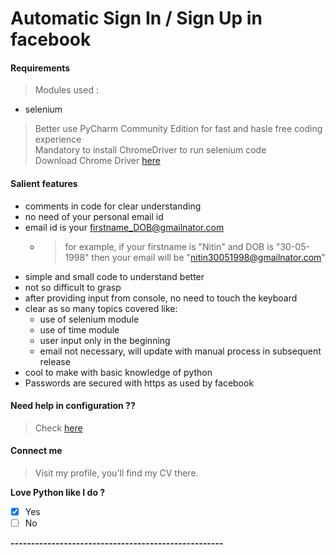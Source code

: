# Automatic Sign In / Sign Up in facebook

#### Requirements

> Modules used :  

* selenium
> Better use PyCharm Community Edition for fast and hasle free coding experience  
> Mandatory to install ChromeDriver to run selenium code   
> Download Chrome Driver [here](https://chromedriver.chromium.org/downloads)  

#### Salient features

* comments in code for clear understanding
* no need of your personal email id
* email id is your firstname_DOB@gmailnator.com   
  * > for example, if your firstname is "Nitin" and DOB is "30-05-1998" then your email will be "nitin30051998@gmailnator.com"
* simple and small code to understand better
* not so difficult to grasp
* after providing input from console, no need to touch the keyboard   
* clear as so many topics covered like:
  * use of selenium module
  * use of time module
  * user input only in the beginning
  * email not necessary, will update with manual process in subsequent release
* cool to make with basic knowledge of python
* Passwords are secured with https as used by facebook

####  Need help in configuration ??
> Check [here](https://youtu.be/8Er_9s3hUyY)

#### Connect me

> Visit my profile, you'll find my CV there. 

__Love Python like I do ?__

- [x] Yes
- [ ] No

__----------------------------------------------------__

